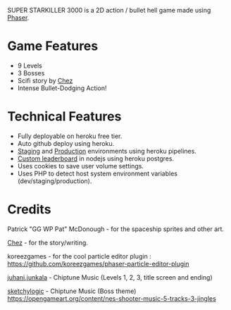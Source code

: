 SUPER STARKILLER 3000 is a 2D action / bullet hell game made using [Phaser](https://phaser.io/).

# Game Features
- 9 Levels
- 3 Bosses
- Scifi story by [Chez](https://www.patreon.com/chezdispenser)
- Intense Bullet-Dodging Action!


# Technical Features
- Fully deployable on heroku free tier.
- Auto github deploy using heroku.
- [Staging](https://super-starkiller-3000-staging.herokuapp.com/) and [Production](https://super-starkiller-3000.herokuapp.com/) environments using heroku pipelines.
- [Custom leaderboard](https://github.com/fahseltc/leaderboard-node) in nodejs using heroku postgres.
- Uses cookies to save user volume settings.
- Uses PHP to detect host system environment variables (dev/staging/production).





# Credits

Patrick "GG WP Pat" McDonough - for the spaceship sprites and other art.

[Chez](https://www.patreon.com/chezdispenser) - for the story/writing.

koreezgames - for the cool particle editor plugin : https://github.com/koreezgames/phaser-particle-editor-plugin

[juhani.junkala](juhani.junkala@musician.org) - Chiptune Music (Levels 1, 2, 3, title screen and ending)

[sketchylogic](https://opengameart.org/users/sketchylogic) - Chiptune Music (Boss theme) https://opengameart.org/content/nes-shooter-music-5-tracks-3-jingles